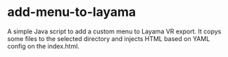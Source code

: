# add-menu-to-layama
A simple Java script to add a custom menu to Layama VR export. It copys some files to the selected directory and injects HTML based on YAML config on the index.html.
